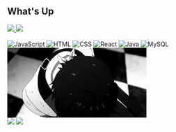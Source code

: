 ## What's Up

<a href="https://github.com/chrissnts">
  <img height="180em" src="https://github-readme-stats.vercel.app/api/top-langs/?username=chrissnts&layout=compact&theme=dark"/>
  <img height="180em" src="https://github-readme-stats.vercel.app/api?username=chrissnts&show_icons=true&theme=dark"/>
  
</a>
<br><br>

<div style = "display: inline-block">
  <img height = "60" width = "70" src="https://cdn.jsdelivr.net/gh/devicons/devicon@latest/icons/javascript/javascript-original.svg" alt="JavaScript"/>
  <img height = "60" width = "70" src="https://cdn.jsdelivr.net/gh/devicons/devicon@latest/icons/html5/html5-original.svg" alt="HTML"/>
  <img height = "60" width = "70" src="https://cdn.jsdelivr.net/gh/devicons/devicon@latest/icons/css3/css3-original.svg" alt="CSS"/>
  <img height = "60" width = "70" src="https://cdn.jsdelivr.net/gh/devicons/devicon@latest/icons/react/react-original.svg" alt="React"/>
  <img height = "60" width = "70" src="https://cdn.jsdelivr.net/gh/devicons/devicon@latest/icons/java/java-original.svg" alt="Java"/>
  <img height = "60" width = "70" src="https://cdn.jsdelivr.net/gh/devicons/devicon@latest/icons/mysql/mysql-original-wordmark.svg" alt="MySQL"/>
  <img align = "center" height = "160" width = "320" src="./gif/tokyo-ghoul.gif" alt="tokyo-ghoul"/>
</div>

<div>
  <a href="https://www.instagram.com/chriss.snts/"target="_blank"><img src="https://img.shields.io/badge/Instagram-FFFFFF.svg?style=for-the-badge&logo=Instagram&logoColor=black" target ="blank"></a>
  <a href="https://mail.google.com/mail/u/0/#inbox?compose=DmwnWrRlRjHFGVNTglCGVWjgmzbNwTThSxZsBrrwfWjkkWBCvSPTqSXSHqgVjRJMlHdkRzPkJsDB"><img src="https://img.shields.io/badge/Gmail-FFFFFF.svg?style=for-the-badge&logo=Gmail&logoColor=black" target ="blank"></a>
  
  
</div>

##
